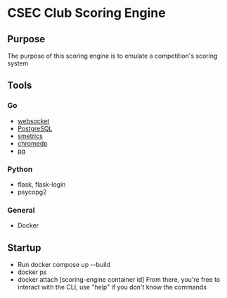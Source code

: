 # CSEC Club Scoring Engine

## Purpose
The purpose of this scoring engine is to emulate a competition's scoring system

## Tools
### Go
- [websocket](https://pkg.go.dev/github.com/gorilla/websocket)
- [PostgreSQL](https://pkg.go.dev/github.com/lib/pq)
- [smetrics](https://github.com/xrash/smetrics)
- [chromedp](https://github.com/chromedp/chromedp)
- [pq](https://pkg.go.dev/github.com/lib/pq)

### Python
- flask, flask-login
- psycopg2

### General
- Docker

## Startup
- Run docker compose up --build
- docker ps
- docker attach [scoring-engine container id]
From there, you're free to interact with the CLI, use "help" if you don't know the commands